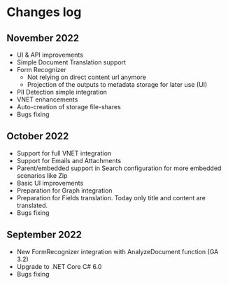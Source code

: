 # Changes log

## November 2022

- UI & API improvements
- Simple Document Translation support
- Form Recognizer
    - Not relying on direct content url anymore
    - Projection of the outputs to metadata storage for later use (UI)
- PII Detection simple integration
- VNET enhancements
- Auto-creation of storage file-shares
- Bugs fixing

## October 2022 

- Support for full VNET integration
- Support for Emails and Attachments
- Parent/embedded support in Search configuration for more embedded scenarios like Zip
- Basic UI improvements
- Preparation for Graph integration
- Preparation for Fields translation. Today only title and content are translated.
- Bugs fixing 

## September 2022 

- New FormRecognizer integration with AnalyzeDocument function (GA 3.2)
- Upgrade to .NET Core C# 6.0 
- Bugs fixing 
